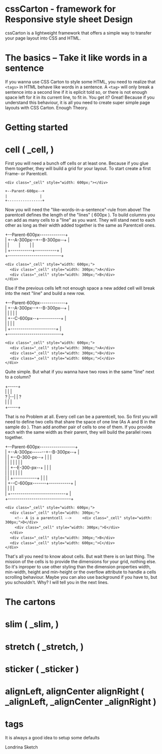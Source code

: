 cssCarton - framework for Responsive style sheet Design
========================================================

cssCarton is a lightweight framework that offers a simple way to transfer your page layout into CSS and HTML.

# The basics – Take it like words in a sentence

If you wanna use CSS Carton to style some HTML, you need to realize that `<tags>` in
HTML behave like words in a sentence. A `<tag>` will only break a sentence into a second line if it is
eplicit told so, or there is not enough space left for it in its current line, to fit in.
You get it? Great! Because if you understand this behaviour, it is all you need to create super
simple page layouts with CSS Carton.
Enough Theory.

# Getting started

# cell ( _cell, <tag class="_cell"></tag> )

First you will need a bunch off cells or at least one. Because if you glue them together,
they will build a grid for your layout. To start create a first Frame- or Parentcell.

`<div class="_cell" style="width: 600px;"></div>`

`+--Parent-600px--+`<br>
`|`&nbsp;&nbsp;&nbsp;&nbsp;&nbsp;&nbsp;&nbsp;&nbsp;&nbsp;&nbsp;&nbsp;&nbsp;&nbsp;&nbsp;&nbsp;&nbsp;&nbsp;&nbsp;&nbsp;&nbsp;&nbsp;&nbsp;&nbsp;&nbsp;&nbsp;&nbsp;&nbsp;`|`<br>
`+----------------+`<br>

Now you will need the "like-words-in-a-sentence"-rule from above!
The parentcell defines the length of the "lines" ( 600px ). To build columns 
you can add as many cells to a "line" as you want. They will stand next to 
each other as long as their width added together is the same as Parentcell ones.

+--Parent-600px-------------+<br>
|&nbsp;+--A-300px--+--B-300px--+&nbsp;|<br>
|&nbsp;|&nbsp;&nbsp;&nbsp;&nbsp;&nbsp;&nbsp;&nbsp;&nbsp;|&nbsp;&nbsp;&nbsp;&nbsp;&nbsp;&nbsp;&nbsp;&nbsp;|&nbsp;|<br>
|&nbsp;+-----------+-----------+&nbsp;|<br>
+---------------------------+<br>

`<div class="_cell" style="width: 600px;">`<br>
&nbsp;&nbsp;&nbsp;&nbsp;`<div class="_cell" style="width: 300px;">A</div>`<br>
&nbsp;&nbsp;&nbsp;&nbsp;`<div class="_cell" style="width: 300px;">B</div>`<br>
`</div>`

Else if the previous cells left not enough space a new added cell will break 
into the next "line" and build a new row.

+--Parent-600px-------------+<br>
| +--A-300px--+--B-300px--+ |<br>
| |           |           | |<br>
| +--C-600px--+-----------+ |<br>
| |                       | |<br>
| +-----------------------+ |<br>
+---------------------------+<br>

`<div class="_cell" style="width: 600px;">`<br>
&nbsp;&nbsp;&nbsp;&nbsp;`<div class="_cell" style="width: 300px;">A</div>`<br>
&nbsp;&nbsp;&nbsp;&nbsp;`<div class="_cell" style="width: 300px;">B</div>`<br>
&nbsp;&nbsp;&nbsp;&nbsp;`<div class="_cell" style="width: 600px;">C</div>`<br>
`</div>`

Quite simple. But what if you wanna have two rows in the same "line" next to a column? 

  +-----+<br>
  |  |  |<br>
? |--|  | ?<br>
  |  |  |<br>
  +-----+<br>

That is no Problem at all. Every cell can be a parentcell, too. So first you will 
need to define two cells that share the space of one line (As A and B in the sample do ). 
Than add another pair of cells to one of them. If you provide each with the same width 
as their parent, they will build the parallel rows together.

+--Parent-600px------------------+<br>
| +--A-300px-------+--B-300px--+ |<br>
| | +--D-300-px--+ |           | |<br>
| | |            | |           | |<br>
| | +--E-300-px--+ |           | |<br>
| | |            | |           | |<br>
| | +------------+ |           | |<br>
| +--C-600px-------+-----------+ |<br>
| |                            | |<br>
| +----------------------------+ |<br>
+--------------------------------+<br>

`<div class="_cell" style="width: 600px;">`<br>
&nbsp;&nbsp;&nbsp;&nbsp;`<div class="_cell" style="width: 300px;">`<br>
&nbsp;&nbsp;&nbsp;&nbsp;&nbsp;&nbsp;&nbsp;&nbsp;`<!-- A is a parentcell -->`
&nbsp;&nbsp;&nbsp;&nbsp;&nbsp;&nbsp;&nbsp;&nbsp;`<div class="_cell" style="width: 300px;">D</div>`<br>
&nbsp;&nbsp;&nbsp;&nbsp;&nbsp;&nbsp;&nbsp;&nbsp;`<div class="_cell" style="width: 300px;">E</div>`<br>
&nbsp;&nbsp;&nbsp;&nbsp;`</div>`<br>
&nbsp;&nbsp;&nbsp;&nbsp;`<div class="_cell" style="width: 300px;">B</div>`<br>
&nbsp;&nbsp;&nbsp;&nbsp;`<div class="_cell" style="width: 600px;">C</div>`<br>
`</div>`<br>

That's all you need to know about cells. 
But wait there is on last thing. The mission of the cells is to provide the dimensions for your grid, 
nothing else. So it's inproper to use other styling than the dimension properties width, min-width, 
height and min-height or the overflow attribute to handle a cells scrolling behaviour. Maybe you can also 
use background if you have to, but you schouldn't. Why? I will tell you in the next lines.

# The cartons

# slim ( _slim, <tag class="_slim"></tag> )
<div class="_slim"></div>

# stretch ( _stretch, <tag class="_stretch"></tag> )
<div class="_stretch"></div>

# sticker ( _sticker )

# alignLeft, alignCenter alignRight ( _alignLeft, _alignCenter _alignRight )

# tags
It is always a good idea to setup some defaults




Londrina Sketch